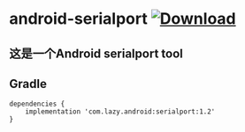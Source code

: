 # android-serialport [ ![Download](https://api.bintray.com/packages/lazy/maven/serialport/images/download.svg) ](https://bintray.com/lazy/maven/serialport/_latestVersion)


这是一个Android serialport tool
 ---
## Gradle

```
dependencies {
    implementation 'com.lazy.android:serialport:1.2'
}
```
